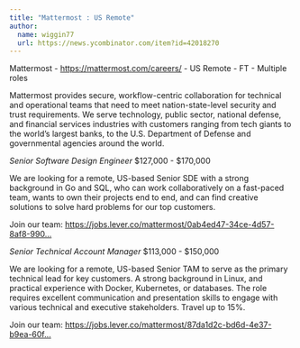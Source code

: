 ```yaml
---
title: "Mattermost : US Remote"
author:
  name: wiggin77
  url: https://news.ycombinator.com/item?id=42018270
---
```

Mattermost - <a href="https:&#x2F;&#x2F;mattermost.com&#x2F;careers&#x2F;" rel="nofollow">https:&#x2F;&#x2F;mattermost.com&#x2F;careers&#x2F;</a> - US Remote - FT - Multiple roles

Mattermost provides secure, workflow-centric collaboration for technical and operational teams that need to meet nation-state-level security and trust requirements. We serve technology, public sector, national defense, and financial services industries with customers ranging from tech giants to the world’s largest banks, to the U.S. Department of Defense and governmental agencies around the world.

*Senior Software Design Engineer* $127,000 - $170,000

We are looking for a remote, US-based Senior SDE with a strong background in Go and SQL, who can work collaboratively on a fast-paced team, wants to own their projects end to end, and can find creative solutions to solve hard problems for our top customers.

Join our team: <a href="https:&#x2F;&#x2F;jobs.lever.co&#x2F;mattermost&#x2F;0ab4ed47-34ce-4d57-8af8-99007190502f" rel="nofollow">https:&#x2F;&#x2F;jobs.lever.co&#x2F;mattermost&#x2F;0ab4ed47-34ce-4d57-8af8-990...</a>

*Senior Technical Account Manager* $113,000 - $150,000

We are looking for a remote, US-based Senior TAM to serve as the primary technical lead for key customers. A strong background in Linux, and practical experience with Docker, Kubernetes, or databases. The role requires excellent communication and presentation skills to engage with various technical and executive stakeholders. Travel up to 15%.

Join our team: <a href="https:&#x2F;&#x2F;jobs.lever.co&#x2F;mattermost&#x2F;87da1d2c-bd6d-4e37-b9ea-60fcb266c0d5" rel="nofollow">https:&#x2F;&#x2F;jobs.lever.co&#x2F;mattermost&#x2F;87da1d2c-bd6d-4e37-b9ea-60f...</a>
<JobApplication />

